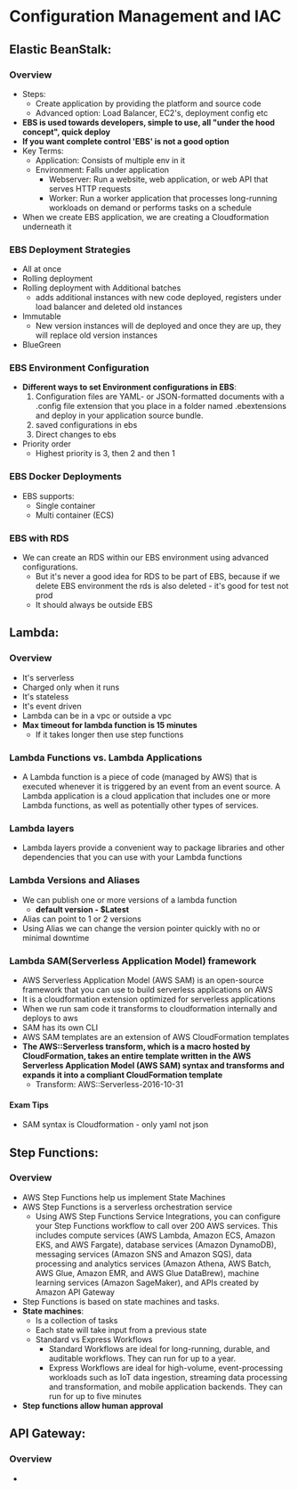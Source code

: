 # Configuration Management and IAC 


## Elastic BeanStalk:
### Overview
- Steps:
  - Create application by providing the platform and source code
  - Advanced option: Load Balancer, EC2's, deployment config etc
- __EBS is used towards developers, simple to use, all "under the hood concept", quick deploy__
- __If you want complete control 'EBS' is not a good option__
- Key Terms:
  - Application: Consists of multiple env in it
  - Environment: Falls under application
    - Webserver: Run a website, web application, or web API that serves HTTP requests
    - Worker: Run a worker application that processes long-running workloads on demand or performs tasks on a schedule
- When we create EBS application, we are creating a Cloudformation underneath it 

### EBS Deployment Strategies
- All at once
- Rolling deployment 
- Rolling deployment with Additional batches
  - adds additional instances with new code deployed, registers under load balancer and deleted old instances
- Immutable
  - New version instances will de deployed and once they are up, they will replace old version instances
- BlueGreen

### EBS Environment Configuration 
- __Different ways to set Environment configurations in EBS__:
  1. Configuration files are YAML- or JSON-formatted documents with a .config file extension 
    that you place in a folder named .ebextensions and deploy in your application source bundle.
  2. saved configurations in ebs
  3. Direct changes to ebs
- Priority order
  - Highest priority is 3, then 2 and then 1

### EBS Docker Deployments
- EBS supports:
  - Single container 
  - Multi container (ECS)

### EBS with RDS
- We can create an RDS within our EBS environment using advanced configurations.
  - But it's never a good idea for RDS to be part of EBS, because if we delete EBS environment the rds is also deleted - it's good for test not prod
  - It should always be outside EBS 


## Lambda:
### Overview
- It's serverless
- Charged only when it runs
- It's stateless
- It's event driven
- Lambda can be in a vpc or outside a vpc
- __Max timeout for lambda function is 15 minutes__
  - If it takes longer then use step functions 

### Lambda Functions vs. Lambda Applications
- A Lambda function is a piece of code (managed by AWS) that is executed whenever it is triggered 
  by an event from an event source. A Lambda application is a cloud application that includes one or more Lambda functions, 
  as well as potentially other types of services.

### Lambda layers
- Lambda layers provide a convenient way to package libraries and other dependencies that you can use with your Lambda functions

### Lambda Versions and Aliases
- We can publish one or more versions of a lambda function
  - __default version - $Latest__
- Alias can point to 1 or 2 versions 
- Using Alias we can change the version pointer quickly with no or minimal downtime

### Lambda SAM(Serverless Application Model) framework
- AWS Serverless Application Model (AWS SAM) is an open-source framework that you can use to build serverless applications on AWS
- It is a cloudformation extension optimized for serverless applications
- When we run sam code it transforms to cloudformation internally and deploys to aws
- SAM has its own CLI
- AWS SAM templates are an extension of AWS CloudFormation templates
- __The AWS::Serverless transform, which is a macro hosted by CloudFormation, takes an entire template written in 
    the AWS Serverless Application Model (AWS SAM) syntax and transforms and expands it into a compliant CloudFormation template__
  - Transform: AWS::Serverless-2016-10-31
#### Exam Tips
- SAM syntax is Cloudformation - only yaml not json

## Step Functions:
### Overview
- AWS Step Functions help us implement State Machines
- AWS Step Functions is a serverless orchestration service
  - Using AWS Step Functions Service Integrations, you can configure your Step Functions workflow to call over 200 AWS services. 
    This includes compute services (AWS Lambda, Amazon ECS, Amazon EKS, and AWS Fargate), database services (Amazon DynamoDB), 
    messaging services (Amazon SNS and Amazon SQS), data processing and analytics services (Amazon Athena, AWS Batch, AWS Glue, 
    Amazon EMR, and AWS Glue DataBrew), machine learning services (Amazon SageMaker), and APIs created by Amazon API Gateway
- Step Functions is based on state machines and tasks.
- __State machines__:
  - Is a collection of tasks
  - Each state will take input from a previous state
  - Standard vs Express Workflows
    - Standard Workflows are ideal for long-running, durable, and auditable workflows. They can run for up to a year.
    - Express Workflows are ideal for high-volume, event-processing workloads such as IoT data ingestion, streaming data processing and transformation, and mobile application backends. 
      They can run for up to five minutes
- __Step functions allow human approval__

## API Gateway:
### Overview
- 